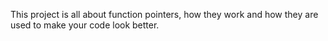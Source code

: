 This project is all about function pointers, how they work and how they are used to make your code look better.
